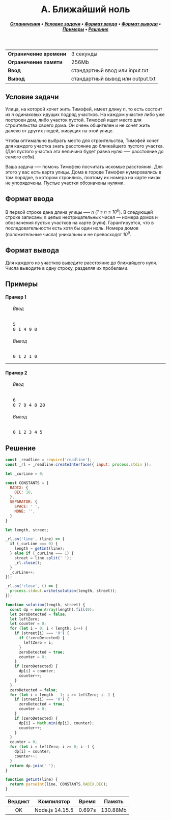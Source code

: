 <h1 align="center">A. Ближайший ноль</h1>

<h5 align="center">
<a href="#limits">Ограничения</a>
•
<a href="#task">Условие задачи</a>
•
<a href="#input">Формат ввода</a>
•
<a href="#output">Формат вывода</a>
•
<a href="#examples">Примеры</a>
•
<a href="#solution">Решение</a>
</h5>

<br>

<table id="limits">
<tbody>
<tr>
<td>
<b>Ограничение времени</b>
</td>
<td>
3 секунды
</td>
</tr>
<tr>
<td>
<b>Ограничение памяти</b>
</td>
<td>
256Mb
</td>
</tr>
<tr>
<td>
<b>Ввод</b>
</td>
<td>
стандартный ввод или input.txt
</td>
</tr>
<tr>
<td>
<b>Вывод</b>
</td>
<td>
стандартный вывод или output.txt
</td>
</tr>
</tbody>
</table>

<h2 id="task">Условие задачи</h2>

Улица, на которой хочет жить Тимофей, имеет длину <i>n</i>, то есть состоит из <i>n</i> одинаковых идущих подряд участков. На каждом участке либо уже построен дом, либо участок пустой. Тимофей ищет место для строительства своего дома. Он очень общителен и не хочет жить далеко от других людей, живущих на этой улице.

Чтобы оптимально выбрать место для строительства, Тимофей хочет для каждого участка знать расстояние до ближайшего пустого участка. (Для пустого участка эта величина будет равна нулю –— расстояние до самого себя).

Ваша задача –— помочь Тимофею посчитать искомые расстояния. Для этого у вас есть карта улицы. Дома в городе Тимофея нумеровались в том порядке, в котором строились, поэтому их номера на карте никак не упорядочены. Пустые участки обозначены нулями.

<h2 id="input">Формат ввода</h2>

В первой строке дана длина улицы —– <i>n</i> (<i>1 ≤ n ≤ 10<sup>6</sup></i>). В следующей строке записаны n целых неотрицательных чисел — номера домов и обозначения пустых участков на карте (нули). Гарантируется, что в последовательности есть хотя бы один ноль. Номера домов (положительные числа) уникальны и не превосходят <i>10<sup>9</sup></i>.

<h2 id="output">Формат вывода</h2>

Для каждого из участков выведите расстояние до ближайшего нуля. Числа выводите в одну строку, разделяя их пробелами.

<h2 id="examples">Примеры</h2>

<h4>Пример 1</h4>
<ul>
<h6>Ввод</h6>
<pre>
5
0 1 4 9 0
</pre>

<h6>Вывод</h6>
<pre>
0 1 2 1 0
</pre>
</ul>

<hr>

<h4>Пример 2</h4>
<ul>
<h6>Ввод</h6>
<pre>
6
0 7 9 4 8 20
</pre>

<h6>Вывод</h6>
<pre>
0 1 2 3 4 5
</pre>
</ul>

<h2 id="solution">Решение</h2>

```javascript
const _readline = require('readline');
const _rl = _readline.createInterface({ input: process.stdin });

let _curLine = 0;

const CONSTANTS = {
  RADIX: {
    DEC: 10,
  },
  SEPARATOR: {
    SPACE: ' ',
    NONE: '',
  }
}

let length, street;

_rl.on('line', (line) => {
  if (_curLine === 0) {
    length = getInt(line);
  } else if (_curLine === 1) {
    street = line.split(' ');
    _rl.close();
  }
  _curLine++;
});

_rl.on('close', () => {
  process.stdout.write(solution(length, street));
});

function solution(length, street) {
  const dp = new Array(length).fill(0);
  let zeroDetected = false;
  let leftZero;
  let counter = 0;
  for (let i = 0; i < length; i++) {
    if (street[i] === '0') {
      if (!zeroDetected) {
        leftZero = i;
      }
      zeroDetected = true;
      counter = 0;
    }
    if (zeroDetected) {
      dp[i] = counter;
      counter++;
    }
  }
  zeroDetected = false;
  for (let i = length - 1; i >= leftZero; i--) {
    if (street[i] === '0') {
      zeroDetected = true;
      counter = 0;
    }
    if (zeroDetected) {
      dp[i] = Math.min(dp[i], counter);
      counter++;
    }
  }
  counter = 0;
  for (let i = leftZero; i >= 0; i--) {
    dp[i] = counter;
    counter++;
  }
  return dp.join(' ');
}

function getInt(line) {
  return parseInt(line, CONSTANTS.RADIX.DEC);
}
```
<table>
  <thead>
    <tr>
      <th>Вердикт</th>
      <th>Компилятор</th>
      <th>Время</th>
      <th>Память</th>
    </tr>
  </thead>
  <tbody>
    <tr align="center">
      <td>OK</td>
      <td>Node.js 14.15.5</td>
      <td>0.697s</td>
      <td>130.88Mb</td>
    </tr>
  </tbody>
</table>